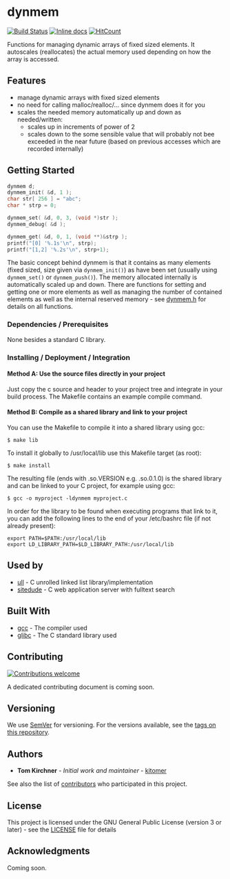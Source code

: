 # dynmem

[![Build Status](https://travis-ci.org/kitomer/dynmem.svg)](https://travis-ci.org/kitomer/dynmem)
[![Inline docs](http://inch-ci.org/github/kitomer/dynmem.svg?branch=master)](http://inch-ci.org/github/kitomer/dynmem)
[![HitCount](http://hits.dwyl.io/kitomer/dynmem.svg)](http://hits.dwyl.io/kitomer/dynmem)

Functions for managing dynamic arrays of fixed sized elements. It autoscales (reallocates) the actual memory used depending
on how the array is accessed.

## Features

- manage dynamic arrays with fixed sized elements
- no need for calling malloc/realloc/... since dynmem does it for you
- scales the needed memory automatically up and down as needed/written:
  - scales up in increments of power of 2
  - scales down to the some sensible value that will probably not bee exceeded in the near future (based on previous accesses which are recorded internally)

## Getting Started

```c
dynmem d;
dynmem_init( &d, 1 );
char str[ 256 ] = "abc";
char * strp = 0;

dynmem_set( &d, 0, 3, (void *)str );
dynmem_debug( &d );

dynmem_get( &d, 0, 1, (void **)&strp );
printf("[0] '%.1s'\n", strp);
printf("[1,2] '%.2s'\n", strp+1);
```

The basic concept behind dynmem is that it contains as many elements (fixed sized, size given via `dynmem_init()`) as have been set (usually using `dynmem_set()` or `dynmem_push()`). The memory allocated internally is automatically scaled up and down. There are functions for setting and getting one or more elements as well as managing the number of contained elements as well as the internal reserved memory - see [dynmem.h](dynmem.h) for details on all functions.

### Dependencies / Prerequisites

None besides a standard C library.

### Installing / Deployment / Integration

#### Method A: Use the source files directly in your project

Just copy the c source and header to your project tree and integrate in your build process.
The Makefile contains an example compile command.

#### Method B: Compile as a shared library and link to your project

You can use the Makefile to compile it into a shared library using gcc:

    $ make lib

To install it globally to /usr/local/lib use this Makefile target (as root):

    $ make install

The resulting file (ends with .so.VERSION e.g. .so.0.1.0) is the shared library and
can be linked to your C project, for example using gcc:

    $ gcc -o myproject -ldynmem myproject.c 

In order for the library to be found when executing programs that link to it, you can
add the following lines to the end  of your /etc/bashrc file (if not already present):

    export PATH=$PATH:/usr/local/lib
    export LD_LIBRARY_PATH=$LD_LIBRARY_PATH:/usr/local/lib

## Used by

* [ull](https://www.github.com/kitomer/ull) - C unrolled linked list library/implementation
* [sitedude](https://www.github.com/kitomer/sitedude) - C web application server with fulltext search

## Built With

* [gcc](https://gcc.gnu.org/) - The compiler used
* [glibc](https://www.gnu.org/s/libc/) - The C standard library used

## Contributing

[![Contributions welcome](https://img.shields.io/badge/contributions-welcome-brightgreen.svg?style=flat)](https://github.com/kitomer/dynmem/issues)

A dedicated contributing document is coming soon.

## Versioning

We use [SemVer](http://semver.org/) for versioning. For the versions available, 
see the [tags on this repository](https://github.com/your/project/tags). 

## Authors

* **Tom Kirchner** - *Initial work and maintainer* - [kitomer](https://github.com/kitomer)

See also the list of [contributors](https://github.com/kitomer/dynmem/contributors)
who participated in this project.

## License

This project is licensed under the GNU General Public License (version 3 or later) -
see the [LICENSE](LICENSE) file for details

## Acknowledgments

Coming soon.
